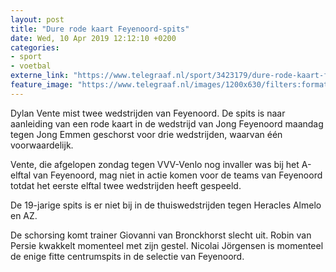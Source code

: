```yaml
---
layout: post
title: "Dure rode kaart Feyenoord-spits"
date: Wed, 10 Apr 2019 12:12:10 +0200
categories: 
- sport 
- voetbal 
externe_link: "https://www.telegraaf.nl/sport/3423179/dure-rode-kaart-feyenoord-spits"
feature_image: "https://www.telegraaf.nl/images/1200x630/filters:format(jpeg):quality(80)/cdn-kiosk-api.telegraaf.nl/2f8dc9aa-5b79-11e9-b673-0255c322e81b.jpg"
---
```


<p class="intro">Dylan Vente mist twee wedstrijden van Feyenoord. De spits is naar aanleiding van een rode kaart in de wedstrijd van Jong Feyenoord maandag tegen Jong Emmen geschorst voor drie wedstrijden, waarvan één voorwaardelijk.</p> <p>Vente, die afgelopen zondag tegen VVV-Venlo nog invaller was bij het A-elftal van Feyenoord, mag niet in actie komen voor de teams van Feyenoord totdat het eerste elftal twee wedstrijden heeft gespeeld.</p><p>De 19-jarige spits is er niet bij in de thuiswedstrijden tegen Heracles Almelo en AZ.</p><p>De schorsing komt trainer Giovanni van Bronckhorst slecht uit. Robin van Persie kwakkelt momenteel met zijn gestel. Nicolai Jörgensen is momenteel de enige fitte centrumspits in de selectie van Feyenoord.</p>
